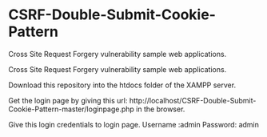# CSRF-Double-Submit-Cookie-Pattern
Cross Site Request Forgery vulnerability sample web applications.

Cross Site Request Forgery vulnerability sample web applications.

Download this repository into the htdocs folder of the XAMPP server.

Get the login page by giving this url: http://localhost/CSRF-Double-Submit-Cookie-Pattern-master/loginpage.php in the browser.

Give this login credentials to login page. 
Username :admin Password: admin
